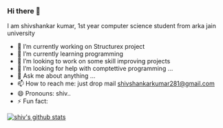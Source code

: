 ### Hi there 👋
I am shivshankar kumar,
1st year computer science student from arka jain university
- 🔭 I’m currently working on Structurex project
- 🌱 I’m currently learning programming
- 👯 I’m looking to work on some skill improving projects
- 🤔 I’m looking for help with comptettive programming ...
- 💬 Ask me about anything ...
- 📫 How to reach me: just drop mail shivshankarkumar281@gmail.com
- 😄 Pronouns: shiv..
- ⚡ Fun fact: 


[![shiv's github stats](https://github-readme-stats.vercel.app/api?username=shivshankar9)](https://github.com/shivshankar9/github-readme-stats)



<!--
**shivshankar9/shivshankar9** is a ✨ _special_ ✨ repository because its `README.md` (this file) appears on your GitHub profile.

Here are some ideas to get you started:

- 🔭 I’m currently working on ...
- 🌱 I’m currently learning ...
- 👯 I’m looking to collaborate on ...
- 🤔 I’m looking for help with ...
- 💬 Ask me about ...
- 📫 How to reach me: ...
- 😄 Pronouns: ...
- ⚡ Fun fact: ...
-->
